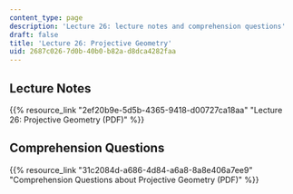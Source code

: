 ```yaml
---
content_type: page
description: 'Lecture 26: lecture notes and comprehension questions'
draft: false
title: 'Lecture 26: Projective Geometry'
uid: 2687c026-7d0b-40b0-b82a-d8dca4282faa
---
```

## Lecture Notes

{{% resource_link "2ef20b9e-5d5b-4365-9418-d00727ca18aa" "Lecture 26: Projective Geometry (PDF)" %}}

## Comprehension Questions

{{% resource_link "31c2084d-a686-4d84-a6a8-8a8e406a7ee9" "Comprehension Questions about Projective Geometry (PDF)" %}}